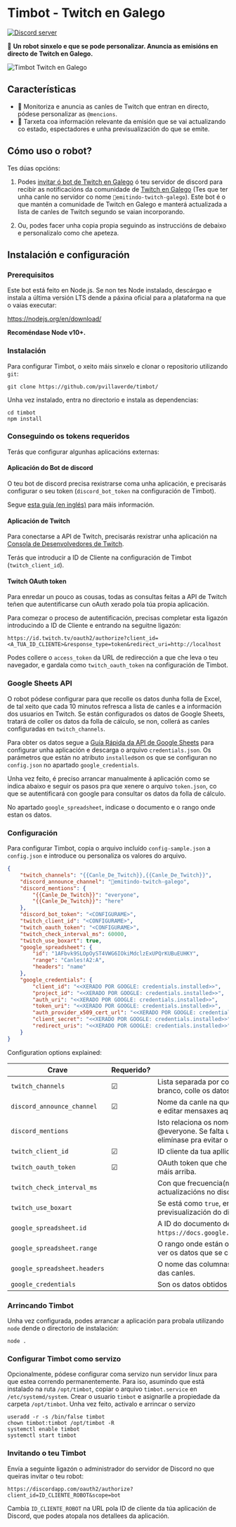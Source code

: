 # Timbot - Twitch en Galego
[![Discord server](https://img.shields.io/discord/772481634045788211?color=%25237289da&label=discord%20server&logo=discord)](https://discord.gg/pTbpHp9zwE)

🤖 **Un robot sinxelo e que se pode personalizar. Anuncia as emisións en directo de Twitch en Galego.**

![Timbot Twitch en Galego](https://pbs.twimg.com/media/ErJW_5RXEAUfApb?format=png&name=900x900)

## Características

 - 📢 Monitoriza e anuncia as canles de Twitch que entran en directo, pódese personalizar as `@mencions`.
 - 🔴 Tarxeta coa información relevante da emisión que se vai actualizando co estado, espectadores e unha previsualización do que se emite.

## Cómo uso o robot?

Tes dúas opcións:

1. Podes [invitar ó bot de Twitch en Galego](https://discord.com/oauth2/authorize?client_id=796412840873427024&scope=bot) ó teu servidor de discord para recibir as notificacións da comunidade de [Twitch en Galego](https://twitter.com/GalegoTwitch/) (Tes que ter unha canle no servidor co nome `📡emitindo-twitch-galego`). Este bot é o que mantén a comunidade de Twitch en Galego e manterá actualizada a lista de canles de Twitch segundo se vaian incorporando.

2. Ou, podes facer unha copia propia seguindo as instruccións de debaixo e personalizalo como che apeteza.

## Instalación e configuración

### Prerequisitos

Este bot está feito en Node.js. Se non tes Node instalado, descárgao e instala a última versión LTS dende a páxina oficial para a plataforma na que o vaias executar:

https://nodejs.org/en/download/

**Recoméndase Node v10+.**

### Instalación

Para configurar Timbot, o xeito máis sinxelo e clonar o repositorio utilizando `git`:

    git clone https://github.com/pvillaverde/timbot/
    
Unha vez instalado, entra no directorio e instala as dependencias:

    cd timbot
    npm install

### Conseguindo os tokens requeridos

Terás que configurar algunhas aplicacións externas: 

#### Aplicación do Bot de discord
O teu bot de discord precisa rexistrarse coma unha aplicación, e precisarás configurar o seu token (`discord_bot_token` na configuración de Timbot).

Segue [esta guía (en inglés)](https://github.com/reactiflux/discord-irc/wiki/Creating-a-discord-bot-&-getting-a-token) para máis información.

#### Aplicación de Twitch
Para conectarse a API de Twitch, precisarás rexistrar unha aplicación na [Consola de Desenvolvedores de Twitch](https://dev.twitch.tv/console/apps).

Terás que introducir a ID de Cliente na configuración de Timbot (`twitch_client_id`).

#### Twitch OAuth token
Para enredar un pouco as cousas, todas as consultas feitas a API de Twitch teñen que autentificarse cun oAuth xerado pola túa propia aplicación.

Para comezar o proceso de autentificación, precisas completar esta ligazón introducindo a ID de Cliente e entrando na seguitne ligazón:
 
```
https://id.twitch.tv/oauth2/authorize?client_id=<A_TUA_ID_CLIENTE>&response_type=token&redirect_uri=http://localhost
```

Podes collere o `access_token` da URL de redirección a que che leva o teu navegador, e gardala como `twitch_oauth_token` na configuración de Timbot. 

### Google Sheets API
O robot pódese configurar para que recolle os datos dunha folla de Excel, de tal xeito que cada 10 minutos refresca a lista de canles e a información dos usuarios en Twitch. Se están configurados os datos de Google Sheets, tratará de coller os datos da folla de cálculo, se non, collerá as canles configuradas en `twitch_channels`.

Para obter os datos segue a [Guía Rápida da API de Google Sheets](https://developers.google.com/sheets/api/quickstart/nodejs) para configurar unha aplicación e descarga o arquivo `credentials.json`. Os parámetros que están no atributo `installed`son os que se configuran no `config.json` no apartado `google_credentials`.

Unha vez feito, é preciso arrancar manualmente á aplicación como se indica abaixo e seguir os pasos pra que xenere o arquivo `token.json`, co que se autentificará con google para consultar os datos da folla de cálculo. 

No apartado `google_spreadsheet`, indicase o documento e o rango onde estan os datos.


### Configuración
 
Para configurar Timbot, copia o arquivo incluído `config-sample.json` a `config.json` e introduce ou personaliza os valores do arquivo.

```json
{
	"twitch_channels": "{{Canle_De_Twitch}},{{Canle_De_Twitch}}",
	"discord_announce_channel": "📡emitindo-twitch-galego",
	"discord_mentions": {
		"{{Canle_De_Twitch}}": "everyone",
		"{{Canle_De_Twitch}}": "here"
	},
	"discord_bot_token": "<CONFIGURAME>",
	"twitch_client_id": "<CONFIGURAME>",
	"twitch_oauth_token": "<CONFIGURAME>",
	"twitch_check_interval_ms": 60000,
	"twitch_use_boxart": true,
	"google_spreadsheet": {
		"id": "1AFbvk9SLOpOyST4VWG6IOkiMdclzExUPQrKUBuEUHKY",
		"range": "Canles!A2:A",
		"headers": "name"
	},
	"google_credentials": {
		"client_id": "<<XERADO POR GOOGLE: credentials.installed>>",
		"project_id": "<<XERADO POR GOOGLE: credentials.installed>>",
		"auth_uri": "<<XERADO POR GOOGLE: credentials.installed>>",
		"token_uri": "<<XERADO POR GOOGLE: credentials.installed>>",
		"auth_provider_x509_cert_url": "<<XERADO POR GOOGLE: credentials.installed>>",
		"client_secret": "<<XERADO POR GOOGLE: credentials.installed>>",
		"redirect_uris": "<<XERADO POR GOOGLE: credentials.installed>>"
	}
}
```    

Configuration options explained:

|Crave|Requerido?|Descripción|
|---|---------|-----------|
|`twitch_channels`|☑|Lista separada por comas das canles que queres monitorizar e enviar notificacións. Se está en branco, colle os datos de `google_spreadsheet`|
|`discord_announce_channel`|☑|Nome da canle na que se enviarán os avisos. Asegúrate de que o bot ten permisos pra escribir e editar mensaxes aquí.|
|`discord_mentions`| |Isto relaciona os nomes das canlees cos @ os que queiras mencionar, coma un rol ou un @everyone. Se falta unha canle, non se utilizará @. Nota: Unha vez a mensaxe se actualiza, o @ elimínase pra evitar o spam de notificacións ós usuarios.|
|`twitch_client_id`|☑|ID cliente da tua apllicación de Twitch, no portal de desenvolvedores.|
|`twitch_oauth_token`|☑|OAuth token que che da acceso a túa aplicación de Twitch, vía `id.twitch.tv` como se explicou máis arriba.|
|`twitch_check_interval_ms`| |Con que frecuencia(milisegundos) se refrescan os datos das emisións e se envían actualizacións no discord. Por defecto 1 minuto|
|`twitch_use_boxart`| |Se está como `true`, envía unha pequena imaxe coa categoría do xogo a maiores da previsualización do directo.|
|`google_spreadsheet.id`| |A ID do documento de google, a URL do exemplo é `https://docs.google.com/spreadsheets/d/1AFbvk9SLOpOyST4VWG6IOkiMdclzExUPQrKUBuEUHKY/edit`.|
|`google_spreadsheet.range`| |O rango onde están os datos. Nome da folla e rango de columnas. Mirar a folla de cálculo para ver os datos que se collen`.|
|`google_spreadsheet.headers`| |O nome das columnas pra facer referencia a elas no código. A primeira serán sempre os nomes das canles.|
|`google_credentials`| |Son os datos obtidos da API de Google Sheets. No arquivo `credentials.json`.|

### Arrincando Timbot

Unha vez configurada, podes arrancar a aplicación para probala utilizando `node` dende o directorio de instalación:

    node .
### Configurar Timbot como servizo

Opcionalmente, pódese configurar coma servizo nun servidor linux para que estea correndo permanentemente. Para iso, asumindo que está instalado na ruta `/opt/timbot`, copiar o arquivo `timbot.service` en `/etc/systemd/system`. Crear o usuario `timbot` e asignarlle a propiedade da carpeta `/opt/timbot`. Unha vez feito, activalo e arrincar o servizo

	useradd -r -s /bin/false timbot
	chown timbot:timbot /opt/timbot -R
    systemctl enable timbot
	systemctl start timbot
	
  
### Invitando o teu Timbot

Envía a seguinte ligazón o administrador do servidor de Discord no que queiras invitar o teu robot:

  `https://discordapp.com/oauth2/authorize?client_id=ID_CLIENTE_ROBOT&scope=bot`
  
Cambia `ID_CLIENTE_ROBOT` na URL pola ID de cliente da túa aplicación de Discord, que podes atopala nos detallees da aplicación.
